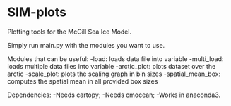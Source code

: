 # SIM-plots
Plotting tools for the McGill Sea Ice Model.

Simply run main.py with the modules you want to use.

Modules that can be useful:
-load: loads data file into variable
-multi_load: loads multiple data files into variable
-arctic_plot: plots dataset over the arctic
-scale_plot: plots the scaling graph in bin sizes
-spatial_mean_box: computes the spatial mean in all provided box sizes

Dependencies:
-Needs cartopy;
-Needs cmocean;
-Works in anaconda3.
